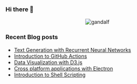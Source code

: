 ### Hi there 👋


<!--
**rohanreddych/rohanreddych** is a ✨ _special_ ✨ repository because its `README.md` (this file) appears on your GitHub profile.

Here are some ideas to get you started:

- 🔭 I’m currently working on ...
- 🌱 I’m currently learning ...
- 👯 I’m looking to collaborate on ...
- 🤔 I’m looking for help with ...
- 💬 Ask me about ...
- 📫 How to reach me: ...
- 😄 Pronouns: ...
- ⚡ Fun fact: ...
-->


<p align="center">
  <img src="https://github.com/rohanreddych/rohanreddych/blob/master/gandalf.gif" alt="gandalf"/>
</p>


### Recent Blog posts

* [Text Generation with Recurrent Neural Networks](https://www.section.io/engineering-education/text-generation-nn/)
* [Introduction to GitHub Actions](https://www.section.io/engineering-education/github-actions/)
* [Data Visualization with D3.js](https://www.section.io/engineering-education/data-visualization-with-d3js/)
* [Cross platform applications with Electron](https://www.section.io/engineering-education/cross-platform-applications-electron/)
* [Introduction to Shell Scripting](https://www.section.io/engineering-education/introduction-to-shell-scripting/)
